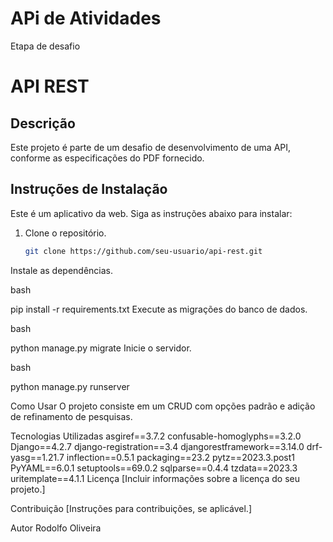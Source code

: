 # APi de Atividades

Etapa de desafio

# API REST

## Descrição
Este projeto é parte de um desafio de desenvolvimento de uma API, conforme as especificações do PDF fornecido.

## Instruções de Instalação
Este é um aplicativo da web. Siga as instruções abaixo para instalar:

1. Clone o repositório.
   ```bash
   git clone https://github.com/seu-usuario/api-rest.git
Instale as dependências.

bash

pip install -r requirements.txt
Execute as migrações do banco de dados.

bash

python manage.py migrate
Inicie o servidor.

bash

python manage.py runserver

Como Usar
O projeto consiste em um CRUD com opções padrão e adição de refinamento de pesquisas.

Tecnologias Utilizadas
asgiref==3.7.2
confusable-homoglyphs==3.2.0
Django==4.2.7
django-registration==3.4
djangorestframework==3.14.0
drf-yasg==1.21.7
inflection==0.5.1
packaging==23.2
pytz==2023.3.post1
PyYAML==6.0.1
setuptools==69.0.2
sqlparse==0.4.4
tzdata==2023.3
uritemplate==4.1.1
Licença
[Incluir informações sobre a licença do seu projeto.]

Contribuição
[Instruções para contribuições, se aplicável.]

Autor
Rodolfo Oliveira







